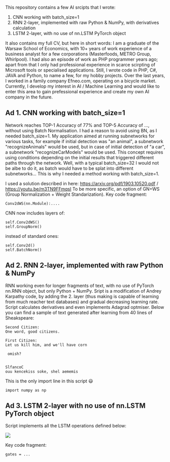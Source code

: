 This repository contains a few AI srcipts that I wrote:
1. CNN working with batch_size=1
2. RNN 2-layer, implemented with raw Python & NumPy, with derivatives calculation
3. LSTM 2-layer, with no use of nn.LSTM PyTorch object

It also contains my full CV, but here in short words: I am a graduate of the Warsaw School of Economics, with 10+ years of work experience of a business analyst for a few corporations (Masterfoods, METRO Group, Whirlpool). I had also an episode of work as PHP programmer years ago; apart from that I only had professional experience in scarce scirpting of Microsoft tools or specialised applications. Still, I wrote code in PHP, C#, JAVA and Python, to name a few, for my hobby projects. Over the last years, I worked in a family company Efneo.com, operating on a bicycle market. Currently, I develop my interest in AI / Machine Learning and would like to enter this area to gain prefessional experience and create my own AI company in the future.

## Ad 1. CNN working with batch_size=1
Network reaches TOP-1 Accuracy of 77% and TOP-5 Accuracy of ..., without using Batch Normalisation. I had a reason to avoid using BN, as I needed batch_size=1. My application aimed at running subnetworks for various tasks, for example if initial detection was "an animal", a subnetwork "recognizeAnimals" would be used, but in case of initial detection of "a car", a subnetwork "recognizeCarModels" would be used. This concept requires using conditions depending on the initial results that triggered different paths through the network. Well, with a typical batch_size=32 I would not be albe to do it, as batch would have to be splat into different subnetworks... This is why I needed a method working with batch_size=1.

I used a solution described in here: https://arxiv.org/pdf/1903.10520.pdf / https://youtu.be/m3TN9FFmqsI To be more specific, an option of GN+WS (Group Normalization + Weight Standarization). Key code fragment: 
```{python}
Conv2dWS(nn.Module):....
```
CNN now includes layers of: 
```{python}
self.Conv2dWS()
self.GroupNorm()
```
instead of standard ones: 
```{python}
self.Conv2d()
self.BatchNorm()
```

## Ad 2. RNN 2-layer, implemented with raw Python & NumPy
RNN working even for longer fragments of text, with no use of PyTorch nn.RNN object, but only Python + NumPy. Sript is a modification of Andrey Karpathy code, by adding the 2. layer (thus making is capable of learning from much reacher text databases) and gradual decreasing learning rate. Script calculates derivatives and even implements Adagrad optmiser. Below you can find a sample of text generated after learning from 40 lines of Sheakspeare:

```
Second Citizen:
One word, good citizens.

First Citizen:
Let us kill him, and we'll have corn  

 omish?


SlfancoC
ouu kencekiss soke, shel aememis 
```
This is the only import line in this script :smiley:
```{python}
import numpy as np
```

## Ad 3. LSTM 2-layer with no use of nn.LSTM PyTorch object
Script implements all the LSTM operations defined below:


<img src=https://i.stack.imgur.com/L6W94.png>


Key code fragment: 
```{python}
gates = ...
```

